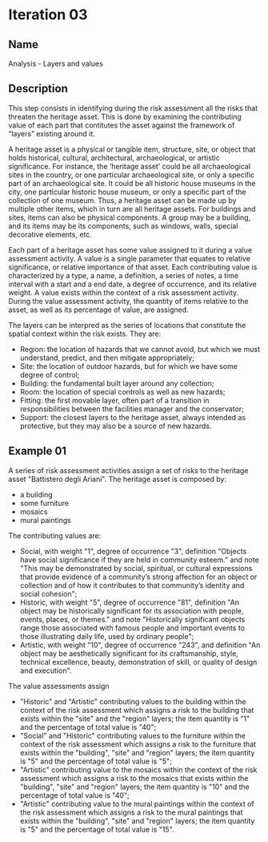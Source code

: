 # Iteration 03

## Name
Analysis - Layers and values

## Description
This step consists in identifying during the risk assessment all the risks that threaten the heritage asset. This is done by examining the contributing value of each part that contitutes the asset against the framework of “layers” existing around it. 

A heritage asset is a physical or tangible item, structure, site, or object that holds historical, cultural, architectural, archaeological, or artistic significance. For instance, the ‘heritage asset’ could be all archaeological sites in the country, or one particular archaeological site, or only a specific part of an archaeological site. It could be all historic house museums in the city, one particular historic house museum, or only a specific part of the collection of one museum. Thus, a heritage asset can be made up by multiple other items, which in turn are all heritage assets. For buildings and sites, items can also be physical components. A group may be a building, and its items may be its components, such as windows, walls, special decorative elements, etc.

Each part of a heritage asset has some value assigned to it during a value assessment activity. A value is a single parameter that equates to relative significance, or relative importance of that asset. Each contributing value is characterized by a type, a name, a definition, a series of notes, a time interval with a start and a end date, a degree of occurrence, and its relative weight. A value exists within the context of a risk assessment activity. During the value assessment activity, the quantity of items relative to the asset, as well as its percentage of value, are assigned.

The layers can be interpred as the series of locations that constitute the spatial context within the risk exists. They are:
* Region: the location of hazards that we cannot avoid, but which we must understand, predict, and then mitigate appropriately;
* Site: the location of outdoor hazards, but for which we have some degree of control;
* Building: the fundamental built layer around any collection;
* Room: the location of special controls as well as new hazards;
* Fitting: the first movable layer, often part of a transition in responsibilities between the facilities manager and the conservator;
* Support: the closest layers to the heritage asset, always intended as protective, but they may also be a source of new hazards.

## Example 01
A series of risk assessment activities assign a set of risks to the heritage asset "Battistero degli Ariani". The heritage asset is composed by:
* a building
* some furniture
* mosaics
* mural paintings

The contributing values are:
* Social, with weight "1", degree of occurrence "3", definition "Objects have social significance if they are held in community esteem." and note "This may be demonstrated by social, spiritual, or cultural expressions that provide evidence of a community’s strong affection for an object or collection and of how it contributes to that community’s identity and social cohesion";
* Historic, with weight "5", degree of occurrence "81", definition "An object may be historically significant for its association with people, events, places, or themes." and note "Historically significant objects range those associated with famous people and important events to those illustrating daily life, used by ordinary people";		
* Artistic, with weight "10", degree of occurrence "243", and definition "An object may be aesthetically significant for its craftsmanship, style, technical excellence, beauty, demonstration of skill, or quality of design and execution".

The value assessments assign
* "Historic" and "Artistic" contributing values to the building within the context of the risk assessment which assigns a risk to the building that exists within the "site" and the "region" layers; the item quantity is "1" and the percentage of total value is "40";
* "Social" and "Historic" contributing values to the furniture within the context of the risk assessment which assigns a risk to the furniture that exists within the "building", "site" and "region" layers; the item quantity is "5" and the percentage of total value is "5";
* "Artistic" contributing value to the mosaics within the context of the risk assessment which assigns a risk to the mosaics that exists within the "building", "site" and "region" layers; the item quantity is "10" and the percentage of total value is "40";
* "Artistic" contributing value to the mural paintings within the context of the risk assessment which assigns a risk to the mural paintings that exists within the "building", "site" and "region" layers; the item quantity is "5" and the percentage of total value is "15".